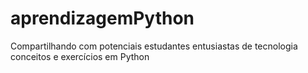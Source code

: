 # aprendizagemPython
Compartilhando com potenciais estudantes entusiastas de tecnologia conceitos e exercícios em Python
